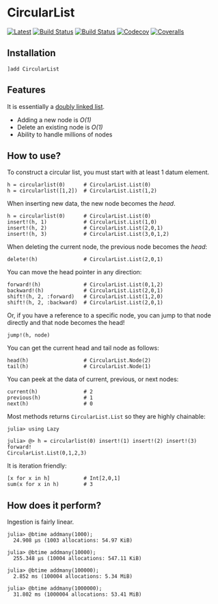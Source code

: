 # CircularList

[![Latest](https://img.shields.io/badge/docs-latest-blue.svg)](https://tk3369.github.io/CircularList.jl/latest)
[![Build Status](https://github.com/tk3369/CircularList.jl/workflows/CI/badge.svg)](https://github.com/tk3369/CircularList.jl/actions?query=workflow%3ACI)
[![Build Status](https://ci.appveyor.com/api/projects/status/github/tk3369/CircularList.jl?svg=true)](https://ci.appveyor.com/project/tk3369/CircularList-jl)
[![Codecov](https://codecov.io/gh/tk3369/CircularList.jl/branch/master/graph/badge.svg)](https://codecov.io/gh/tk3369/CircularList.jl)
[![Coveralls](https://coveralls.io/repos/github/tk3369/CircularList.jl/badge.svg?branch=master)](https://coveralls.io/github/tk3369/CircularList.jl?branch=master)

## Installation

```
]add CircularList
```

## Features

It is essentially a [doubly linked list](https://en.wikipedia.org/wiki/Doubly_linked_list).

- Adding a new node is _O(1)_
- Delete an existing node is _O(1)_
- Ability to handle millions of nodes

## How to use?

To construct a circular list, you must start with at least 1 datum element.
```
h = circularlist(0)      # CircularList.List(0)
h = circularlist([1,2])  # CircularList.List(1,2)
```

When inserting new data, the new node becomes the _head_.
```
h = circularlist(0)      # CircularList.List(0)
insert!(h, 1)            # CircularList.List(1,0)
insert!(h, 2)            # CircularList.List(2,0,1)
insert!(h, 3)            # CircularList.List(3,0,1,2)
```

When deleting the current node, the previous node becomes the _head_:
```
delete!(h)               # CircularList.List(2,0,1)
```

You can move the head pointer in any direction:
```
forward!(h)              # CircularList.List(0,1,2)
backward!(h)             # CircularList.List(2,0,1)
shift!(h, 2, :forward)   # CircularList.List(1,2,0)
shift!(h, 2, :backward)  # CircularList.List(2,0,1)
```

Or, if you have a reference to a specific node, you can jump to that node directly and that node becomes the head!
```
jump!(h, node)
```

You can get the current head and tail node as follows:
```
head(h)                  # CircularList.Node(2)
tail(h)                  # CircularList.Node(1)
```

You can peek at the data of current, previous, or next nodes:
```
current(h)               # 2
previous(h)              # 1
next(h)                  # 0
```

Most methods returns `CircularList.List` so they are highly chainable:
```
julia> using Lazy

julia> @> h = circularlist(0) insert!(1) insert!(2) insert!(3) forward!
CircularList.List(0,1,2,3)
```

It is iteration friendly:
```
[x for x in h]           # Int[2,0,1]
sum(x for x in h)        # 3
```

## How does it perform?

Ingestion is fairly linear.

```
julia> @btime addmany(1000);
  24.908 μs (1003 allocations: 54.97 KiB)

julia> @btime addmany(10000);
  255.348 μs (10004 allocations: 547.11 KiB)

julia> @btime addmany(100000);
  2.852 ms (100004 allocations: 5.34 MiB)

julia> @btime addmany(1000000);
  31.802 ms (1000004 allocations: 53.41 MiB)
```
